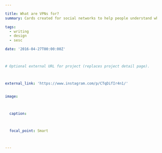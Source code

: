 ```yaml
---

title: What are VPNs for?
summary: Cards created for social networks to help people understand what VPNs are (and especially aren't).

tags: 
  - writing
  - design
  - sesc

date: '2016-04-27T00:00:00Z'



# Optional external URL for project (replaces project detail page).



external_link: 'https://www.instagram.com/p/CTqDifIr4n1/'


image:



  caption:



  focal_point: Smart



---
```




